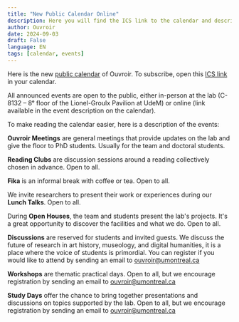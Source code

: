 ```yaml
---
title: "New Public Calendar Online"
description: Here you will find the ICS link to the calendar and descriptions of the types of events offered by Ouvroir.
author: Ouvroir
date: 2024-09-03
draft: False
language: EN
tags: [calendar, events]
---
```


Here is the new [public calendar](https://calendar.google.com/calendar/embed?src=labouvroir%40gmail.com&ctz=America%2FToronto) of Ouvroir. To subscribe, open this [ICS link](https://calendar.google.com/calendar/ical/labouvroir%40gmail.com/public/basic.ics) in your calendar.

All announced events are open to the public, either in-person at the lab (C-8132 – 8ᵉ floor of the Lionel-Groulx Pavilion at UdeM) or online (link available in the event description on the calendar).

To make reading the calendar easier, here is a description of the events:

**Ouvroir Meetings** are general meetings that provide updates on the lab and give the floor to PhD students. Usually for the team and doctoral students.

**Reading Clubs** are discussion sessions around a reading collectively chosen in advance. Open to all.

**Fika** is an informal break with coffee or tea. Open to all.

We invite researchers to present their work or experiences during our **Lunch Talks**. Open to all.

During **Open Houses**, the team and students present the lab's projects. It's a great opportunity to discover the facilities and what we do. Open to all.

**Discussions** are reserved for students and invited guests. We discuss the future of research in art history, museology, and digital humanities, it is a place where the voice of students is primordial. You can register if you would like to attend by sending an email to ouvroir@umontreal.ca

**Workshops** are thematic practical days. Open to all, but we encourage registration by sending an email to ouvroir@umontreal.ca

**Study Days** offer the chance to bring together presentations and discussions on topics supported by the lab. Open to all, but we encourage registration by sending an email to ouvroir@umontreal.ca
